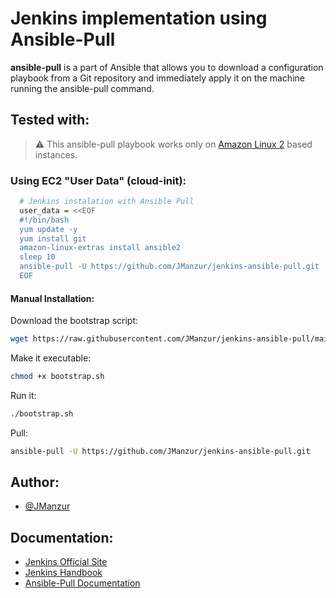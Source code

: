 # Jenkins implementation using Ansible-Pull

**ansible-pull** is a part of Ansible that allows you to download a configuration playbook from a Git repository and immediately apply it on the machine running the ansible-pull command.

## Tested with: 

> ⚠️ This ansible-pull playbook works only on [Amazon Linux 2](https://aws.amazon.com/amazon-linux-2/?amazon-linux-whats-new.sort-by=item.additionalFields.postDateTime&amazon-linux-whats-new.sort-order=desc) based instances.

### Using EC2 "User Data" (cloud-init):

```bash
  # Jenkins instalation with Ansible Pull
  user_data = <<EOF
  #!/bin/bash
  yum update -y
  yum install git
  amazon-linux-extras install ansible2
  sleep 10
  ansible-pull -U https://github.com/JManzur/jenkins-ansible-pull.git
  EOF
```

#### Manual Installation:

Download the bootstrap script:
```bash
wget https://raw.githubusercontent.com/JManzur/jenkins-ansible-pull/main/bootstrap.sh
```

Make it executable:
```bash
chmod +x bootstrap.sh
```

Run it:
```bash
./bootstrap.sh
```

Pull:
```bash
ansible-pull -U https://github.com/JManzur/jenkins-ansible-pull.git
```

## Author:

- [@JManzur](https://jmanzur.com.ar)

## Documentation:

- [Jenkins Official Site](https://www.jenkins.io/)
- [Jenkins Handbook](https://www.jenkins.io/doc/book/)
- [Ansible-Pull Documentation](https://docs.ansible.com/ansible/latest/cli/ansible-pull.html)